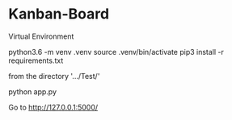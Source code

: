 # Kanban-Board

Virtual Environment 


python3.6 -m venv .venv
source .venv/bin/activate
pip3 install -r requirements.txt

 from the directory '.../Test/'
 
 python app.py
 
 Go to http://127.0.0.1:5000/
